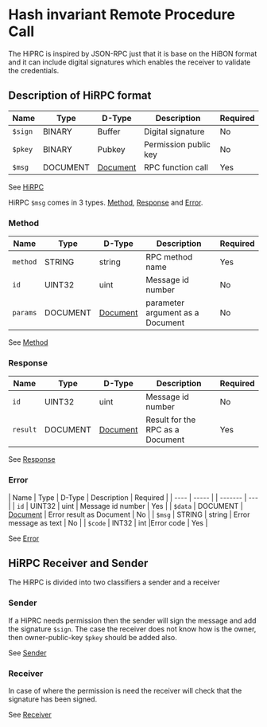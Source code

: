 # Hash invariant Remote Procedure Call

The HiPRC is inspired by JSON-RPC just that it is base on the HiBON format and it can include digital signatures which enables the receiver to validate the credentials.


## Description of HiRPC format

| Name    | Type | D-Type | Description |  Required |
| ------  | ----- | ------- | ----------- | --- |
| `$sign` | BINARY | Buffer | Digital signature | No |
| `$pkey` | BINARY | Pubkey | Permission public key | No |
| `$msg`  | DOCUMENT | [Document]() | RPC function call | Yes |

See [HiRPC](ddoc://tagion.communication.HiRPC.HiRPC)

HiRPC `$msg` comes in 3 types. [Method](#Method), [Response](#Response) and [Error](#Error).

### Method
| Name | Type | D-Type | Description | Required |
| ---- | ----- | ------ | ------- | --- |
| `method` | STRING | string | RPC method name | Yes |
| `id`     | UINT32 | uint | Message id number | No |
| `params` | DOCUMENT | [Document]() | parameter argument as a Document | No |

See [Method](ddoc://tagion.communication.HiRPC.HiRPC.Method)

### Response 
| Name | Type | D-Type | Description | Required |
| ---- | ----- | ----- | ------- | --- |
| `id ` | UINT32 | uint |Message id number | No |
| `result` | DOCUMENT | [Document]() | Result for the RPC as a Document | Yes |

See [Response](ddoc://tagion.communication.HiRPC.HiRPC.Response)

### Error

| Name | Type | D-Type | Description | Required |
| ---- | ----- | | ------- | --- |
| `id` | UINT32 | uint | Message id number | Yes |
| `$data` | DOCUMENT | [Document]() | Error result as Document | No |
| `$msg` | STRING | string | Error message as text | No |
| `$code` | INT32 | int |Error code | Yes |

See [Error](ddoc://tagion.communication.HiRPC.HiRPC.Error)

## HiRPC Receiver and Sender

The HiRPC is divided into two classifiers a sender and a receiver

### Sender 
If a HiPRC needs permission then the sender will sign the message and add the signature `$sign`.
The case the receiver does not know how is the owner, then owner-public-key `$pkey` should be added also.

See [Sender](ddoc://tagion.communication.HiRPC.HiRPC.Post)

### Receiver
In case of where the permission is need the receiver will check that the signature has been signed.

See [Receiver](ddoc://tagion.communication.HiRPC.HiRPC.Post)


